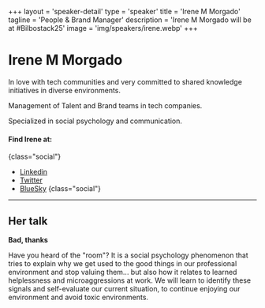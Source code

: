 +++
layout = 'speaker-detail'
type = 'speaker'
title = 'Irene M Morgado'
tagline = 'People & Brand Manager'
description = 'Irene M Morgado will be at #Bilbostack25'
image = 'img/speakers/irene.webp'
+++

# Irene M Morgado

In love with tech communities and very committed to shared knowledge initiatives in diverse environments.

Management of Talent and Brand teams in tech companies.

Specialized in social psychology and communication.

#### Find Irene at:

{class="social"}

- [Linkedin](https://www.linkedin.com/in/irenemmorgado/)
- [Twitter](https://x.com/IrnMM)
- [BlueSky](https://bsky.app/profile/irnmm.bsky.social)
  {class="social"}

---  

## Her talk
**Bad, thanks**

Have you heard of the "room"? It is a social psychology phenomenon that tries to explain why we get used to the good things in our professional environment and stop valuing them... but also how it relates to learned helplessness and microaggressions at work. We will learn to identify these signals and self-evaluate our current situation, to continue enjoying our environment and avoid toxic environments.
